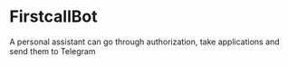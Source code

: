 # FirstcallBot
A personal assistant can go through authorization, take applications and send them to Telegram
